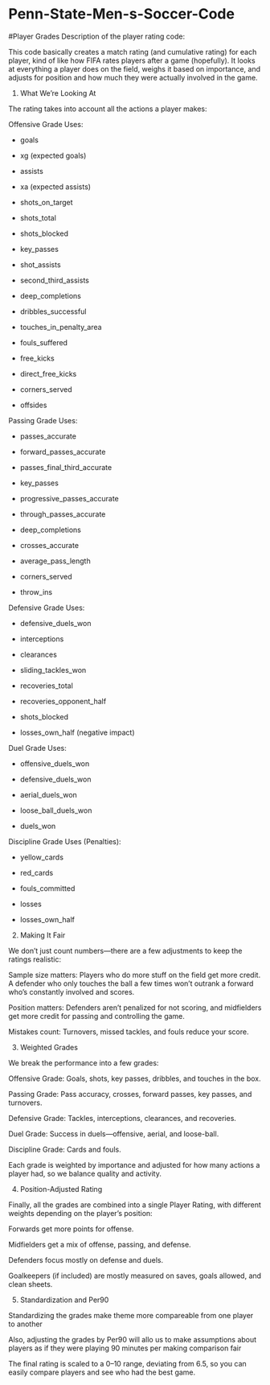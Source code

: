 # Penn-State-Men-s-Soccer-Code

#Player Grades
Description of the player rating code:

This code basically creates a match rating (and cumulative rating) for each player, kind of like how FIFA rates players after a game (hopefully). It looks at everything a player does on the field, weighs it based on importance, and adjusts for position and how much they were actually involved in the game.

1. What We’re Looking At

The rating takes into account all the actions a player makes:

Offensive Grade Uses:

- goals

- xg (expected goals)

- assists

- xa (expected assists)

- shots_on_target

- shots_total

- shots_blocked

- key_passes

- shot_assists

- second_third_assists

- deep_completions

- dribbles_successful

- touches_in_penalty_area

- fouls_suffered

- free_kicks

- direct_free_kicks

- corners_served

- offsides

Passing Grade Uses:

- passes_accurate

- forward_passes_accurate

- passes_final_third_accurate

- key_passes

- progressive_passes_accurate

- through_passes_accurate

- deep_completions

- crosses_accurate

- average_pass_length

- corners_served

- throw_ins

Defensive Grade Uses:

- defensive_duels_won

- interceptions

- clearances

- sliding_tackles_won

- recoveries_total

- recoveries_opponent_half

- shots_blocked

- losses_own_half (negative impact)

Duel Grade Uses:

- offensive_duels_won

- defensive_duels_won

- aerial_duels_won

- loose_ball_duels_won

- duels_won

Discipline Grade Uses (Penalties):

- yellow_cards

- red_cards

- fouls_committed

- losses

- losses_own_half

2. Making It Fair

We don’t just count numbers—there are a few adjustments to keep the ratings realistic:

Sample size matters: Players who do more stuff on the field get more credit. A defender who only touches the ball a few times won’t outrank a forward who’s constantly involved and scores.

Position matters: Defenders aren’t penalized for not scoring, and midfielders get more credit for passing and controlling the game.

Mistakes count: Turnovers, missed tackles, and fouls reduce your score.

3. Weighted Grades

We break the performance into a few grades:

Offensive Grade: Goals, shots, key passes, dribbles, and touches in the box.

Passing Grade: Pass accuracy, crosses, forward passes, key passes, and turnovers.

Defensive Grade: Tackles, interceptions, clearances, and recoveries.

Duel Grade: Success in duels—offensive, aerial, and loose-ball.

Discipline Grade: Cards and fouls.

Each grade is weighted by importance and adjusted for how many actions a player had, so we balance quality and activity.

4. Position-Adjusted Rating

Finally, all the grades are combined into a single Player Rating, with different weights depending on the player’s position:

Forwards get more points for offense.

Midfielders get a mix of offense, passing, and defense.

Defenders focus mostly on defense and duels.

Goalkeepers (if included) are mostly measured on saves, goals allowed, and clean sheets.

5. Standardization and Per90

Standardizing the grades make theme more compareable from one player to another

Also, adjusting the grades by Per90 will allo us to make assumptions about players as if they were playing 90 minutes per making comparison fair

The final rating is scaled to a 0–10 range, deviating from 6.5, so you can easily compare players and see who had the best game.
